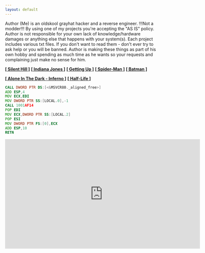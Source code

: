 ```yaml
---
layout: default
---
```


Author (Me) is an oldskool grayhat hacker and a reverse engineer. !!!Not a modder!!!
By using one of my projects you're accepting the "AS IS" policy.
Author is not responsible for your own lack of knowledge/hardware damages or anything else that happens with your system(s).
Each project includes various txt files. If you don't want to read them - don't ever try to ask help or you will be banned.
Author is making these things as part of his own hobby and spending as much time as he wants so your requests and complaining just make no sense for him.

**[[ Silent Hill ]](./silent_hill.html)**
**[[ Indiana Jones ]](./indy.html)**
**[[ Getting Up ]](./gettingup.html)**
**[[ Spider-Man ]](./spiderman.html)**
**[[ Batman ]](./batman.html)**

**[[ Alone In The Dark - Inferno ]](./aitd5.html)**
**[[ Half-Life ]](./hl.html)**

```asm
CALL DWORD PTR DS:[<&MSVCR80._aligned_free>]
ADD ESP,4
MOV ECX,EDI
MOV DWORD PTR SS:[LOCAL.0],-1
CALL 1001AF14
POP EDI
MOV ECX,DWORD PTR SS:[LOCAL.2]
POP ESI
MOV DWORD PTR FS:[0],ECX
ADD ESP,10
RETN
```

<center><iframe src="https://discordapp.com/widget?id=512886164726743041&theme=dark" width="640" height="360" allowtransparency="true" frameborder="0" allowfullscreen></iframe></center>